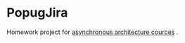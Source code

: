 # PopugJira

Homework project for [asynchronous architecture cources](https://education.borshev.com/architecture) .
